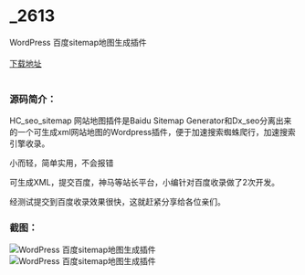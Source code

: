 # _2613
WordPress 百度sitemap地图生成插件
<br/></br>
[下载地址](https://www.uuid2.com/2613.html "下载地址")
<br/></br>
<h3>源码简介：</h3>
<p>HC_seo_sitemap 网站地图插件是Baidu Sitemap Generator和Dx_seo分离出来的一个可生成xml网站地图的Wordpress插件，便于加速搜索蜘蛛爬行，加速搜索引擎收录。<p>
<p>小而轻，简单实用，不会报错<p>
<p>可生成XML，提交百度，神马等站长平台，小编针对百度收录做了2次开发。<p>
<p>经测试提交到百度收录效果很快，这就赶紧分享给各位亲们。<p>
<h3>截图：</h3>
<img src="https://www.uuid2.com/wp-content/uploads/img/202105/3256243366.png" alt="WordPress 百度sitemap地图生成插件"><img src="https://www.uuid2.com/wp-content/uploads/img/202105/873f723670.png" alt="WordPress 百度sitemap地图生成插件">
